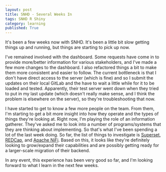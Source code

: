 ```yaml
---
layout: post
title: SNHD - Several Weeks In
tags: SNHD R Shiny
category: learning
published: True
---
```


It's been a few weeks now with SNHD. It's been a little bit slow getting things up and running, but things are starting to pick up now.

I've remained involved with the dashboard. Some requests have come in to provide more/better information for various stakeholders, and I've made a few more changes to the dashboard. I also refactored things a bit to make them more consistent and easier to follow. The current bottleneck is that I don't have direct access to the server (which is fine) and so I submit the updates on their local GitLab and the have to wait a little while for it to be loaded and tested. Apparently, their test server went down when they tried to put in my last update (which doesn't really make sense, and I think the problem is elsewhere on the server), so they're troubleshooting that now.

I have started to get to know a few more people on the team. From them, I'm starting to get a bit more insight into how they operate and the types of things they're looking at. Right now, I'm playing the role of an information gatherer. They've asked me to look into a number of programs/systems that they are thinking about implementing. So that's what I've been spending a lot of the last week doing. So far, the list of things to investigate is [Superset](https://airbnb.io/projects/superset/), [REDCap](https://www.project-redcap.org/), and [Apache NiFi](https://nifi.apache.org/). Based on this, it looks like they're definitely looking to grow/expand their capabilities and are possibly getting ready for a larger-scale migration of their backend.

In any event, this experience has been very good so far, and I'm looking forward to what I learn in the next few weeks.
